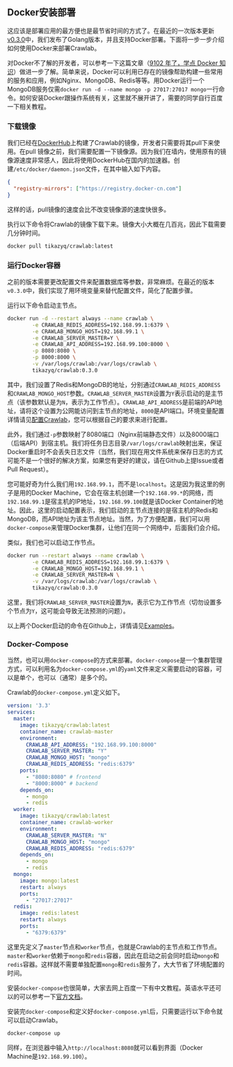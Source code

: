 ## Docker安装部署

这应该是部署应用的最方便也是最节省时间的方式了。在最近的一次版本更新[v0.3.0](https://github.com/tikazyq/crawlab/releases/tag/v0.3.0)中，我们发布了Golang版本，并且支持Docker部署。下面将一步一步介绍如何使用Docker来部署Crawlab。

对Docker不了解的开发者，可以参考一下这篇文章（[9102 年了，学点 Docker 知识](https://juejin.im/post/5c2c69cee51d450d9707236e)）做进一步了解。简单来说，Docker可以利用已存在的镜像帮助构建一些常用的服务和应用，例如Nginx、MongoDB、Redis等等。用Docker运行一个MongoDB服务仅需`docker run -d --name mongo -p 27017:27017 mongo`一行命令。如何安装Docker跟操作系统有关，这里就不展开讲了，需要的同学自行百度一下相关教程。

### 下载镜像

我们已经在[DockerHub](https://hub.docker.com/r/tikazyq/crawlab)上构建了Crawlab的镜像，开发者只需要将其pull下来使用。在pull 镜像之前，我们需要配置一下镜像源。因为我们在墙内，使用原有的镜像源速度非常感人，因此将使用DockerHub在国内的加速器。创建`/etc/docker/daemon.json`文件，在其中输入如下内容。

```json
{
  "registry-mirrors": ["https://registry.docker-cn.com"]
}
```

这样的话，pull镜像的速度会比不改变镜像源的速度快很多。

执行以下命令将Crawlab的镜像下载下来。镜像大小大概在几百兆，因此下载需要几分钟时间。

```bash
docker pull tikazyq/crawlab:latest
```

### 运行Docker容器

之前的版本需要更改配置文件来配置数据库等参数，非常麻烦。在最近的版本`v0.3.0`中，我们实现了用环境变量来替代配置文件，简化了配置步骤。

运行以下命令启动主节点。

```bash
docker run -d --restart always --name crawlab \
        -e CRAWLAB_REDIS_ADDRESS=192.168.99.1:6379 \
        -e CRAWLAB_MONGO_HOST=192.168.99.1 \
        -e CRAWLAB_SERVER_MASTER=Y \
        -e CRAWLAB_API_ADDRESS=192.168.99.100:8000 \
        -p 8080:8080 \
        -p 8000:8000 \
        -v /var/logs/crawlab:/var/logs/crawlab \
        tikazyq/crawlab:0.3.0
```

其中，我们设置了Redis和MongoDB的地址，分别通过`CRAWLAB_REDIS_ADDRESS`和`CRAWLAB_MONGO_HOST`参数。`CRAWLAB_SERVER_MASTER`设置为`Y`表示启动的是主节点（该参数默认是为`N`，表示为工作节点）。`CRAWLAB_API_ADDRESS`是前端的API地址，请将这个设置为公网能访问到主节点的地址，`8000`是API端口。环境变量配置详情请见[配置Crawlab](../Config/README.md)，您可以根据自己的要求来进行配置。

此外，我们通过`-p`参数映射了8080端口（Nginx前端静态文件）以及8000端口（后端API）到宿主机。我们将任务日志目录`/var/logs/crawlab`映射出来，保证Docker重启时不会丢失日志文件（当然，我们现在用文件系统来保存日志的方式可能不是一个很好的解决方案，如果您有更好的建议，请在Github上提Issue或者Pull Request）。

您可能好奇为什么我们用`192.168.99.1`，而不是`localhost`。这是因为我这里的例子是用的Docker Machine，它会在宿主机创建一个`192.168.99.*`的网络，而`192.168.99.1`是宿主机的IP地址，`192.168.99.100`就是该Docker Container的地址。因此，这里的启动配置表示，我们启动的主节点连接的是宿主机的Redis和MongoDB，而API地址为该主节点地址。当然，为了方便配置，我们可以用`docker-compose`来管理Docker集群，让他们在同一个网络中，后面我们会介绍。

类似，我们也可以启动工作节点。

```bash
docker run --restart always --name crawlab \
        -e CRAWLAB_REDIS_ADDRESS=192.168.99.1:6379 \
        -e CRAWLAB_MONGO_HOST=192.168.99.1 \
        -e CRAWLAB_SERVER_MASTER=N \
        -v /var/logs/crawlab:/var/logs/crawlab \
        tikazyq/crawlab:0.3.0
```

这里，我们将`CRAWLAB_SERVER_MASTER`设置为`N`，表示它为工作节点（切勿设置多个节点为`Y`，这可能会导致无法预测的问题）。

以上两个Docker启动的命令在Github上，详情请见[Examples](https://github.com/tikazyq/crawlab/tree/master/examples)。

### Docker-Compose

当然，也可以用`docker-compose`的方式来部署。`docker-compose`是一个集群管理方式，可以利用名为`docker-compose.yml`的`yaml`文件来定义需要启动的容器，可以是单个，也可以（通常）是多个的。

Crawlab的`docker-compose.yml`定义如下。

```yaml
version: '3.3'
services:
  master: 
    image: tikazyq/crawlab:latest
    container_name: crawlab-master
    environment:
      CRAWLAB_API_ADDRESS: "192.168.99.100:8000"
      CRAWLAB_SERVER_MASTER: "Y"
      CRAWLAB_MONGO_HOST: "mongo"
      CRAWLAB_REDIS_ADDRESS: "redis:6379"
    ports:    
      - "8080:8080" # frontend
      - "8000:8000" # backend
    depends_on:
      - mongo
      - redis
  worker:
    image: tikazyq/crawlab:latest
    container_name: crawlab-worker
    environment:
      CRAWLAB_SERVER_MASTER: "N"
      CRAWLAB_MONGO_HOST: "mongo"
      CRAWLAB_REDIS_ADDRESS: "redis:6379"
    depends_on:
      - mongo
      - redis
  mongo:
    image: mongo:latest
    restart: always
    ports:
      - "27017:27017"
  redis:
    image: redis:latest
    restart: always
    ports:
      - "6379:6379"
```

这里先定义了`master`节点和`worker`节点，也就是Crawlab的主节点和工作节点。`master`和`worker`依赖于`mongo`和`redis`容器，因此在启动之前会同时启动`mongo`和`redis`容器。这样就不需要单独配置`mongo`和`redis`服务了，大大节省了环境配置的时间。

安装`docker-compose`也很简单，大家去网上百度一下有中文教程。英语水平还可以的可以参考一下[官方文档](https://docs.docker.com/compose/)。

安装完`docker-compose`和定义好`docker-compose.yml`后，只需要运行以下命令就可以启动Crawlab。

```bash
docker-compose up
```

同样，在浏览器中输入`http://localhost:8080`就可以看到界面（Docker Machine是`192.168.99.100`）。
